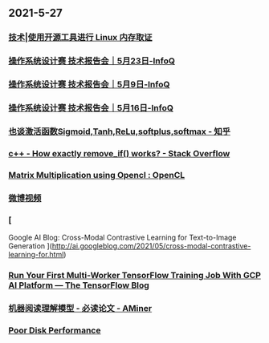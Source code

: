 
## 2021-5-27

### [技术|使用开源工具进行 Linux 内存取证](https://linux.cn/article-13425-1.html)

### [操作系统设计赛 技术报告会｜5月23日-InfoQ](https://www.infoq.cn/video/dNBU7DR10HrgIGdYixSY)

### [操作系统设计赛 技术报告会｜5月9日-InfoQ](https://www.infoq.cn/video/7JdENztMaRcXz8zAFass)

### [操作系统设计赛 技术报告会｜5月16日-InfoQ](https://www.infoq.cn/video/TMTlU3HDAC8ytLMshpFK)

### [也谈激活函数Sigmoid,Tanh,ReLu,softplus,softmax - 知乎](https://zhuanlan.zhihu.com/p/48776056)

### [c++ - How exactly remove_if() works? - Stack Overflow](https://stackoverflow.com/questions/67710057/how-exactly-remove-if-works)

### [Matrix Multiplication using Opencl : OpenCL](https://www.reddit.com/r/OpenCL/comments/nlf5if/matrix_multiplication_using_opencl/)

### [微博视频](https://video.h5.weibo.cn/1034:4640684372852742/4640847225686325)

### [
Google AI Blog: Cross-Modal Contrastive Learning for Text-to-Image Generation
](http://ai.googleblog.com/2021/05/cross-modal-contrastive-learning-for.html)

### [Run Your First Multi-Worker TensorFlow Training Job With GCP AI Platform — The TensorFlow Blog](https://blog.tensorflow.org/2021/05/run-your-first-multi-worker-tensorflow-training-job-with-gcp.html)

### [机器阅读理解模型 - 必读论文 - AMiner](https://www.aminer.cn/topic/60ab455f92c7f9be21024d0a)

### [Poor Disk Performance](http://www.brendangregg.com/blog/2021-05-09/poor-disk-performance.html)